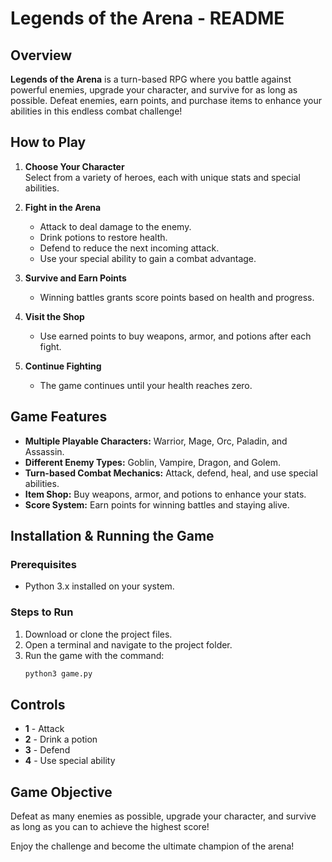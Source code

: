 # Legends of the Arena - README

## Overview
**Legends of the Arena** is a turn-based RPG where you battle against powerful enemies, upgrade your character, and survive for as long as possible. Defeat enemies, earn points, and purchase items to enhance your abilities in this endless combat challenge!

## How to Play
1. **Choose Your Character**  
   Select from a variety of heroes, each with unique stats and special abilities.

2. **Fight in the Arena**  
   - Attack to deal damage to the enemy.  
   - Drink potions to restore health.  
   - Defend to reduce the next incoming attack.  
   - Use your special ability to gain a combat advantage.

3. **Survive and Earn Points**  
   - Winning battles grants score points based on health and progress.

4. **Visit the Shop**  
   - Use earned points to buy weapons, armor, and potions after each fight.

5. **Continue Fighting**  
   - The game continues until your health reaches zero.

## Game Features
- **Multiple Playable Characters:** Warrior, Mage, Orc, Paladin, and Assassin.
- **Different Enemy Types:** Goblin, Vampire, Dragon, and Golem.
- **Turn-based Combat Mechanics:** Attack, defend, heal, and use special abilities.
- **Item Shop:** Buy weapons, armor, and potions to enhance your stats.
- **Score System:** Earn points for winning battles and staying alive.

## Installation & Running the Game
### Prerequisites
- Python 3.x installed on your system.

### Steps to Run
1. Download or clone the project files.
2. Open a terminal and navigate to the project folder.
3. Run the game with the command:
   ```sh
   python3 game.py
   ```

## Controls
- **1** - Attack
- **2** - Drink a potion
- **3** - Defend
- **4** - Use special ability

## Game Objective
Defeat as many enemies as possible, upgrade your character, and survive as long as you can to achieve the highest score!

Enjoy the challenge and become the ultimate champion of the arena!

